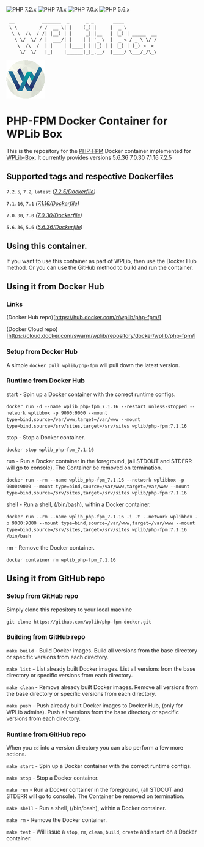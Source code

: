 ![PHP 7.2.x](https://img.shields.io/badge/PHP-7.2-green.svg)
![PHP 7.1.x](https://img.shields.io/badge/PHP-7.1-green.svg)
![PHP 7.0.x](https://img.shields.io/badge/PHP-7.0-green.svg)
![PHP 5.6.x](https://img.shields.io/badge/PHP-5.6-green.svg)


```
 __          _______  _      _ _       ____
 \ \        / /  __ \| |    (_) |     |  _ \
  \ \  /\  / /| |__) | |     _| |__   | |_) | _____  __
   \ \/  \/ / |  ___/| |    | | '_ \  |  _ < / _ \ \/ /
    \  /\  /  | |    | |____| | |_) | | |_) | (_) >  <
     \/  \/   |_|    |______|_|_.__/  |____/ \___/_/\_\
```

![WPLib-Box](https://github.com/wplib/wplib.github.io/raw/master/WPLib-Box-100x.png)


# PHP-FPM Docker Container for WPLib Box
This is the repository for the [PHP-FPM](https://php-fpm.org/) Docker container implemented for [WPLib-Box](https://github.com/wplib/wplib-box).
It currently provides versions 5.6.36 7.0.30 7.1.16 7.2.5


## Supported tags and respective Dockerfiles
`7.2.5`, `7.2`, `latest` _([7.2.5/Dockerfile](https://github.com/wplib/php-fpm-docker/blob/master/7.2.5/Dockerfile))_

`7.1.16`, `7.1` _([7.1.16/Dockerfile](https://github.com/wplib/php-fpm-docker/blob/master/7.1.16/Dockerfile))_

`7.0.30`, `7.0` _([7.0.30/Dockerfile](https://github.com/wplib/php-fpm-docker/blob/master/7.0.30/Dockerfile))_

`5.6.36`, `5.6` _([5.6.36/Dockerfile](https://github.com/wplib/php-fpm-docker/blob/master/5.6.36/Dockerfile))_


## Using this container.
If you want to use this container as part of WPLib, then use the Docker Hub method.
Or you can use the GitHub method to build and run the container.


## Using it from Docker Hub

### Links
(Docker Hub repo)[https://hub.docker.com/r/wplib/php-fpm/]

(Docker Cloud repo)[https://cloud.docker.com/swarm/wplib/repository/docker/wplib/php-fpm/]


### Setup from Docker Hub
A simple `docker pull wplib/php-fpm` will pull down the latest version.


### Runtime from Docker Hub
start - Spin up a Docker container with the correct runtime configs.

`docker run -d --name wplib_php-fpm_7.1.16 --restart unless-stopped --network wplibbox -p 9000:9000 --mount type=bind,source=/var/www,target=/var/www --mount type=bind,source=/srv/sites,target=/srv/sites wplib/php-fpm:7.1.16`

stop - Stop a Docker container.

`docker stop wplib_php-fpm_7.1.16`

run - Run a Docker container in the foreground, (all STDOUT and STDERR will go to console). The Container be removed on termination.

`docker run --rm --name wplib_php-fpm_7.1.16 --network wplibbox -p 9000:9000 --mount type=bind,source=/var/www,target=/var/www --mount type=bind,source=/srv/sites,target=/srv/sites wplib/php-fpm:7.1.16`

shell - Run a shell, (/bin/bash), within a Docker container.

`docker run --rm --name wplib_php-fpm_7.1.16 -i -t --network wplibbox -p 9000:9000 --mount type=bind,source=/var/www,target=/var/www --mount type=bind,source=/srv/sites,target=/srv/sites wplib/php-fpm:7.1.16 /bin/bash`

rm - Remove the Docker container.

`docker container rm wplib_php-fpm_7.1.16`


## Using it from GitHub repo

### Setup from GitHub repo
Simply clone this repository to your local machine

`git clone https://github.com/wplib/php-fpm-docker.git`


### Building from GitHub repo
`make build` - Build Docker images. Build all versions from the base directory or specific versions from each directory.


`make list` - List already built Docker images. List all versions from the base directory or specific versions from each directory.


`make clean` - Remove already built Docker images. Remove all versions from the base directory or specific versions from each directory.


`make push` - Push already built Docker images to Docker Hub, (only for WPLib admins). Push all versions from the base directory or specific versions from each directory.


### Runtime from GitHub repo
When you `cd` into a version directory you can also perform a few more actions.

`make start` - Spin up a Docker container with the correct runtime configs.


`make stop` - Stop a Docker container.


`make run` - Run a Docker container in the foreground, (all STDOUT and STDERR will go to console). The Container be removed on termination.


`make shell` - Run a shell, (/bin/bash), within a Docker container.


`make rm` - Remove the Docker container.


`make test` - Will issue a `stop`, `rm`, `clean`, `build`, `create` and `start` on a Docker container.


